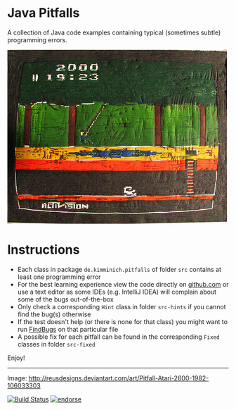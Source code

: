 Java Pitfalls
=============

A collection of Java code examples containing typical (sometimes subtle) programming errors.

![Pitfall Atari 2600 1982 by reusdesigns](/Pitfall__Atari_2600__1982__by_reusdesigns.jpg)

Instructions
============

* Each class in package ```de.kimminich.pitfalls``` of folder ```src``` contains at least one programming error
* For the best learning experience view the code directly on [github.com](https://github.com/bkimminich/java-pitfalls/tree/master/src/de/kimminich/pitfalls) or use a text editor as some IDEs (e.g. IntelliJ IDEA) will complain about some of the bugs out-of-the-box
* Only check a corresponding ```Hint``` class in folder ```src-hints``` if you cannot find the bug(s) otherwise
* If the test doesn't help (or there is none for that class) you might want to run [FindBugs](http://findbugs.sourceforge.net/) on that particular file
* A possible fix for each pitfall can be found in the corresponding ```Fixed``` classes in folder ```src-fixed```

Enjoy!

---

Image: http://reusdesigns.deviantart.com/art/Pitfall-Atari-2600-1982-106033303

[![Build Status](https://travis-ci.org/bkimminich/java-pitfalls.svg?branch=master)](https://travis-ci.org/bkimminich/java-pitfalls)
[![endorse](https://api.coderwall.com/bkimminich/endorsecount.png)](https://coderwall.com/bkimminich)
